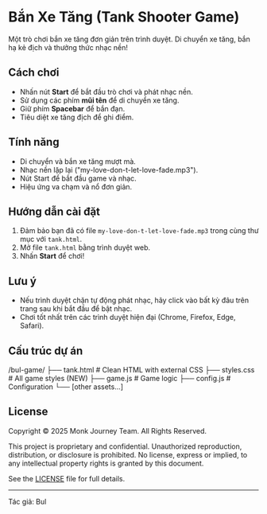 # Bắn Xe Tăng (Tank Shooter Game)

Một trò chơi bắn xe tăng đơn giản trên trình duyệt. Di chuyển xe tăng, bắn hạ kẻ địch và thưởng thức nhạc nền!

## Cách chơi

- Nhấn nút **Start** để bắt đầu trò chơi và phát nhạc nền.
- Sử dụng các phím **mũi tên** để di chuyển xe tăng.
- Giữ phím **Spacebar** để bắn đạn.
- Tiêu diệt xe tăng địch để ghi điểm.

## Tính năng

- Di chuyển và bắn xe tăng mượt mà.
- Nhạc nền lặp lại ("my-love-don-t-let-love-fade.mp3").
- Nút Start để bắt đầu game và nhạc.
- Hiệu ứng va chạm và nổ đơn giản.

## Hướng dẫn cài đặt

1. Đảm bảo bạn đã có file `my-love-don-t-let-love-fade.mp3` trong cùng thư mục với `tank.html`.
2. Mở file `tank.html` bằng trình duyệt web.
3. Nhấn **Start** để chơi!

## Lưu ý
- Nếu trình duyệt chặn tự động phát nhạc, hãy click vào bất kỳ đâu trên trang sau khi bắt đầu để bật nhạc.
- Chơi tốt nhất trên các trình duyệt hiện đại (Chrome, Firefox, Edge, Safari).

## Cấu trúc dự án

/bul-game/
├── tank.html          # Clean HTML with external CSS
├── styles.css         # All game styles (NEW)
├── game.js           # Game logic
├── config.js         # Configuration
└── [other assets...]

## License

Copyright © 2025 Monk Journey Team. All Rights Reserved.

This project is proprietary and confidential. Unauthorized reproduction, distribution, or disclosure is prohibited. No license, express or implied, to any intellectual property rights is granted by this document.

See the [LICENSE](LICENSE) file for full details.

---

Tác giả: Bul